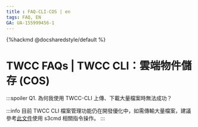 ```yaml
---
title : FAQ-CLI-COS | en
tags: FAQ, EN
GA: UA-155999456-1
---
```


{%hackmd @docsharedstyle/default %}

# TWCC FAQs | TWCC CLI：雲端物件儲存 (COS)

:::spoiler Q1. 為何我使用 TWCC-CLI 上傳、下載大量檔案時無法成功？

:::info
目前 TWCC CLI 檔案管理功能仍在開發優化中，如需傳輸大量檔案，建議參考[<ins>此文件</ins>](https://man.twcc.ai/@twccdocs/doc-cos-main-zh/https%3A%2F%2Fman.twcc.ai%2F%40twccdocs%2Fcosbackup-zh)使用 s3cmd 相關指令操作。
:::
